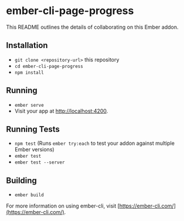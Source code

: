 # ember-cli-page-progress

This README outlines the details of collaborating on this Ember addon.

## Installation

* `git clone <repository-url>` this repository
* `cd ember-cli-page-progress`
* `npm install`

## Running

* `ember serve`
* Visit your app at [http://localhost:4200](http://localhost:4200).

## Running Tests

* `npm test` (Runs `ember try:each` to test your addon against multiple Ember versions)
* `ember test`
* `ember test --server`

## Building

* `ember build`

For more information on using ember-cli, visit [https://ember-cli.com/](https://ember-cli.com/).
